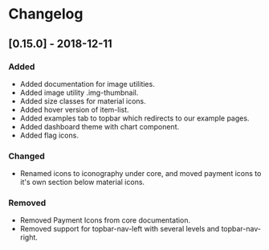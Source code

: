 # Changelog

## [0.15.0] - 2018-12-11

### Added

- Added documentation for image utilities.
- Added image utility .img-thumbnail.
- Added size classes for material icons.
- Added hover version of item-list.
- Added examples tab to topbar which redirects to our example pages.
- Added dashboard theme with chart component.
- Added flag icons.

### Changed

- Renamed icons to iconography under core, and moved payment icons to it's own section below material icons.

### Removed

- Removed Payment Icons from core documentation.
- Removed support for topbar-nav-left with several levels and topbar-nav-right.
